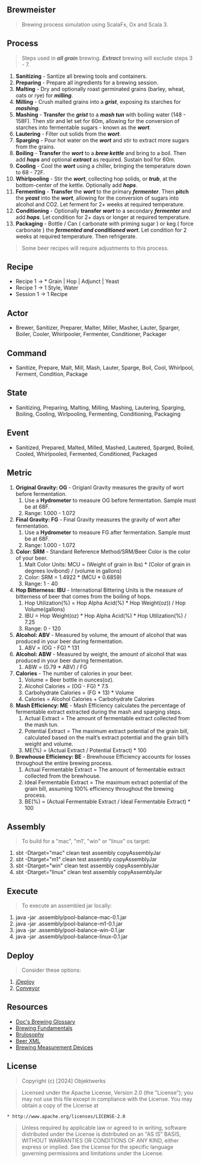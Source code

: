 Brewmeister
-----------
>Brewing process simulation using ScalaFx, Ox and Scala 3.

Process
-------
>Steps used in ***all grain*** brewing. ***Extract*** brewing will exclude steps 3 - 7.
1. **Sanitizing** - Santize all brewing tools and containers.
2. **Preparing** - Prepare all ingredients for a brewing session.
3. **Malting** - Dry and optionally roast germinated grains (barley, wheat, oats or rye) for ***milling***.
4. **Milling** - Crush malted grains into a ***grist***, exposing its starches for ***mashing***.
5. **Mashing** - **Transfer** the ***grist*** to a ***mash tun*** with boiling water (148 - 158F). Then stir and let set for 60m, allowing for the conversion of starches into fermentable sugars - known as the ***wort***.
6. **Lautering** - Filter out solids from the ***wort***.
7. **Sparging** - Pour hot water on the ***wort*** and stir to extract more sugars from the grains.
8. **Boiling** - **Transfer** the ***wort*** to a ***brew kettle*** and bring to a boil. Then add ***hops*** and optional ***extract*** as required. Sustain boil for 60m.
9. **Cooling** - Cool the ***wort*** using a chiller, bringing the temperature down to 68 - 72F.
10. **Whirlpooling** - Stir the ***wort***, collecting hop solids, or ***trub***, at the bottom-center of the kettle. Optionally add ***hops***.
11. **Fermenting** - **Transfer** the ***wort*** to the primary ***fermenter***. Then **pitch** the ***yeast*** into the ***wort***, allowing for the conversion of sugars into alcohol and CO2. Let ferment for 2+ weeks at required temperature.
12. **Conditioning** - Optionally **transfer** ***wort*** to a secondary ***fermenter*** and add ***hops***. Let condition for 2+ days or longer at required temperature.
13. **Packaging** - Bottle / Can ( carbonate with priming sugar ) or keg ( force carbonate ) the ***fermented and conditioned wort***. Let condition for 2 weeks at required temperature. Then refrigerate.
>Some beer recipes will require adjustments to this process.

Recipe
------
* Recipe 1 -> * Grain | Hop | Adjunct | Yeast
* Recipe 1 -> 1 Style, Water
* Session 1 -> 1 Recipe

Actor
-----
* Brewer, Sanitizer, Preparer, Malter, Miller, Masher, Lauter, Sparger, Boiler, Cooler, Whirlpooler, Fermenter, Conditioner, Packager

Command
-------
* Sanitize, Prepare, Malt, Mill, Mash, Lauter, Sparge, Boil, Cool, Whirlpool, Ferment, Condition, Package

State
-----
* Sanitizing, Preparing, Malting, Milling, Mashing, Lautering, Sparging, Boiling, Cooling, Wirlpooling, Fermenting, Conditioning, Packaging

Event
-----
* Sanitized, Prepared, Malted, Milled, Mashed, Lautered, Sparged, Boiled, Cooled, Whirlpooled, Fermented, Conditioned, Packaged

Metric
------
1. **Original Gravity: OG** - Origianl Gravity measures the gravity of wort before fermentation.
    1. Use a **Hydrometer** to measure OG before fermentation. Sample must be at 68F.
    2. Range: 1.000 - 1.072
2. **Final Gravity: FG** - Final Gravity measures the gravity of wort after fermentation.
    1. Use a **Hydrometer** to measure FG after fermentation. Sample must be at 68F.
    2. Range: 1.000 - 1.072
3. **Color: SRM** - Standard Reference Method/SRM/Beer Color is the color of your beer.
    1. Malt Color Units: MCU = (Weight of grain in lbs) * (Color of grain in degrees lovibond) / (volume in gallons)
    2. Color: SRM = 1.4922 * (MCU * 0.6859)
    3. Range: 1 - 40
4. **Hop Bitterness: IBU** - International Bittering Units is the measure of bitterness of beer that comes from the boiling of hops.
    1. Hop Utilization(%) = Hop Alpha Acid(%) * Hop Weight(oz)) / Hop Volume(gallons)
    2. IBU = Hop Weight(oz) * Hop Alpha Acid(%) * Hop Utilization(%) / 7.25
    3. Range: 0 - 120
5. **Alcohol: ABV** - Measured by volume, the amount of alcohol that was produced in your beer during fermentation.
    1. ABV = (OG - FG) * 131
6. **Alcohol: ABW** - Measured by weight, the amount of alcohol that was produced in your beer during fermentation.
    1. ABW = (0.79 * ABV) / FG
7. **Calories** - The number of calories in your beer.
    1. Volume = Beer bottle in ounces(oz).
    2. Alcohol Calories = (OG - FG) * 7.5
    3. Carbohydrate Calories = (FG * 13) * Volume
    4. Calories = Alcohol Calories + Carbohydrate Calories
8. **Mash Efficiency: ME** - Mash Efficiency calculates the percentage of fermentable extract extracted during the mash and sparging steps.
    1. Actual Extract = The amount of fermentable extract collected from the mash tun.
    2. Potential Extract = The maximum extract potential of the grain bill, calculated based on the malt’s extract potential and the grain bill’s weight and volume.
    3. ME(%) = (Actual Extract / Potential Extract) * 100
9. **Brewhouse Efficiency: BE** - Brewhouse Efficiency accounts for losses throughout the entire brewing process.
    1. Actual Fermentable Extract = The amount of fermentable extract collected from the brewhouse.
    2. Ideal Fermentable Extract = The maximum extract potential of the grain bill, assuming 100% efficiency throughout the brewing process.
    3. BE(%) = (Actual Fermentable Extract / Ideal Fermentable Extract) * 100

Assembly
--------
>To build for a "mac", "m1', "win" or "linux" os target:
1. sbt -Dtarget="mac" clean test assembly copyAssemblyJar
2. sbt -Dtarget="m1" clean test assembly copyAssemblyJar
3. sbt -Dtarget="win" clean test assembly copyAssemblyJar
4. sbt -Dtarget="linux" clean test assembly copyAssemblyJar

Execute
-------
>To execute an assembled jar locally:
1. java -jar .assembly/pool-balance-mac-0.1.jar
2. java -jar .assembly/pool-balance-m1-0.1.jar
3. java -jar .assembly/pool-balance-win-0.1.jar
4. java -jar .assembly/pool-balance-linux-0.1.jar

Deploy
------
>Consider these options:
1. [jDeploy](https://www.npmjs.com/package/jdeploy)
2. [Conveyor](https://hydraulic.software/index.html)

Resources
---------
* [Doc's Brewing Glossary](https://docmckee.com/beer/)
* [Brewing Fundamentals](https://beerconnoisseur.com/articles/beer-101-fundamental-steps-brewing)
* [Brulosophy](https://brulosophy.com/)
* [Beer XML](https://www.beerxml.com/)
* [Brewing Measurement Devices](https://www.youtube.com/watch?v=WZgmTy_nDqs)

License
-------
>Copyright (c) [2024] Objektwerks

>Licensed under the Apache License, Version 2.0 (the "License");
you may not use this file except in compliance with the License.
You may obtain a copy of the License at

    * http://www.apache.org/licenses/LICENSE-2.0

>Unless required by applicable law or agreed to in writing, software
distributed under the License is distributed on an "AS IS" BASIS,
WITHOUT WARRANTIES OR CONDITIONS OF ANY KIND, either express or implied.
See the License for the specific language governing permissions and
limitations under the License.